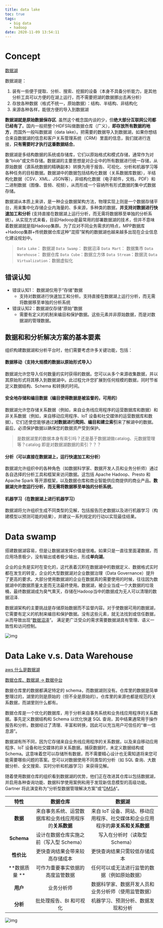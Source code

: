 ```yaml
---
title: data lake
toc: true
tags:
  - big data
  - hadoop
date: 2020-11-09 13:54:11
---
```



# Concept

[数据湖](https://zhuanlan.zhihu.com/p/91165577)

数据湖是：

1. 装有一些便于提取、分析、搜索、挖掘的设备（本身不具备分析能力，是其他分析工具可以方便的在湖上运行，而不需要把湖的数据挪出去再分析）
2. 存放各种数据（格式不统一，原始数据）：结构、半结构、非结构化
3. 来源各种各样，能很方便的导入到数据湖

**数据湖就是原始数据保存区**. 虽然这个概念国内谈的少，但**绝大部分互联网公司都已经有了**。国内一般把整个HDFS叫做数据仓库（广义），**即存放所有数据的地方**，而国外一般叫数据湖（data lake）。把需要的数据导入到数据湖，如果你想结合来自数据湖的信息和客户关系管理系统（CRM）里面的信息，我们就进行连接，**只有需要时才执行这番数据结合**。

数据湖是多结构数据的系统或存储库，它们以原始格式和模式存储，通常作为对象“blob”或文件存储。数据湖的主要思想是对企业中的所有数据进行统一存储，从原始数据（源系统数据的精确副本）转换为用于报告、可视化、分析和机器学习等各种任务的目标数据。数据湖中的数据包括结构化数据（关系数据库数据），半结构化数据（CSV、XML、JSON等），非结构化数据（电子邮件，文档，PDF）和二进制数据（图像、音频、视频），从而形成一个容纳所有形式数据的集中式数据存储。

数据湖从本质上来讲，是一种企业数据架构方法，物理实现上则是一个数据存储平台，用来集中化存储企业内海量的、多来源，多种类的数据，**并支持对数据进行快速加工和分析** (支持直接在数据湖上运行分析，而无需将数据移至单独的分析系统）。从实现方式来看，目前Hadoop是最常用的部署数据湖的技术，但并不意味着数据湖就是指Hadoop集群。为了应对不同业务需求的特点，MPP数据库+Hadoop集群+传统数据仓库这种“混搭”架构的数据湖也越来越多出现在企业信息化建设规划中。

>`Data Lake`： 数据湖
>`Data Swamp`： 数据沼泽
>`Data Mart`： 数据集市
>`Data Warehouse`： 数据仓库
>`Data Cube`：数据立方体
>`Data Stream`：数据流
>`Data Virtualization`：数据虚拟化

## 错误认知

* 错误认知1： 数据湖仅用于“存储”数据
  * 支持对数据进行快速加工和分析。支持直接在数据湖上运行分析，而无需将数据移至单独的分析系统
* 错误认知2：数据湖仅存储“原始”数据
  * 需要有定义的机制来编目和保护数据。这些元素并非原始数据，而是对数据湖的管理数据。

## 数据和和分析解决方案的基本要素

组织构建数据湖和分析平台时，他们需要考虑许多关键功能，包括：

#### 数据移动（支持大规模的数据以原始形式导入）

数据湖允许您导入任何数量的实时获得的数据。您可以从多个来源收集数据，并以其原始形式将其移入到数据湖中。此过程允许您扩展到任何规模的数据，同时节省定义数据结构、Schema 和转换的时间。

#### 安全地存储和编目数据（编目使得数据是被监督的，可用的）

数据湖允许您存储关系数据（例如，来自业务线应用程序的运营数据库和数据）和非关系数据（例如，来自移动应用程序、IoT 设备和社交媒体的运营数据库和数据）。它们还使您能够通过**对数据进行爬网、编目和建立索引**来了解湖中的数据。最后，必须保护数据以确保您的数据资产受到保护。

> 是数据湖里的数据本身有索引吗？还是基于数据湖做catalog、元数据管理等？catalog 即是对数据湖数据的索引？？？

#### 分析（可以直接在数据湖上，运行快速加工和分析）

数据湖允许组织中的各种角色（如数据科学家、数据开发人员和业务分析师）通过各自选择的分析工具和框架来访问数据。这包括 Apache Hadoop、Presto 和 Apache Spark 等开源框架，以及数据仓库和商业智能供应商提供的商业产品。**数据湖允许您运行分析，而无需将数据移至单独的分析系统**。

#### 机器学习（在数据湖上进行机器学习）

数据湖将允许组织生成不同类型的见解，包括报告历史数据以及进行机器学习（构建模型以预测可能的结果），并建议一系列规定的行动以实现最佳结果。

# Data swamp

搭建数据湖容易，但是让数据湖发挥价值是很难。如果只是一直往里面灌数据，而应用场景极少，没有输出或者极少输出，形成**单向湖**。

企业的业务是实时在变化的，这代表着沉积在数据湖中的数据定义、数据格式实时都在发生的转变，企业的大型数据湖对企业数据治理（Data Governance）提升了更高的要求。大部分使用数据湖的企业在数据真的需要使用的时候，往往因为数据湖中的数据质量太差而无法最终使用。数据湖，被企业当成一个大数据的垃圾桶，最终数据湖成为臭气熏天，存储在Hadoop当中的数据成为无人可以清理的数据沼泽.

数据湖架构的主要挑战是存储原始数据而不监督内容。对于使数据可用的数据湖，它需要有定义的机制来编目和保护数据。没有这些元素，就无法找到或信任数据，从而导致出现“[数据沼泽](https://www.gartner.com/newsroom/id/2809117)”。 满足更广泛受众的需求需要数据湖具有管理、语义一致性和访问控制。

![img](https://pic2.zhimg.com/80/v2-7f3ec7c14c46b4e7328f74e44529ad21_720w.jpg)

# Data Lake v.s. Data Warehouse

[aws 什么是数据湖](https://aws.amazon.com/cn/big-data/datalakes-and-analytics/what-is-a-data-lake/)

[数据仓库、数据湖 -> 数据中台](https://dbaplus.cn/news-141-2924-1.html)

数据仓库里的数据都满足特定的 schema，而数据湖则没有。仓库里的数据是简单整理过的，湖里的则是原始的（但不全是原始的）。仓库里的来源也都是规范的关系数据，而湖里则什么都有。

数据仓库是一个优化的数据库，用于分析来自事务系统和业务线应用程序的关系数据。事先定义数据结构和 Schema 以优化快速 SQL 查询，其中结果通常用于操作报告和分析。数据经过了清理、丰富和转换，因此可以充当用户可信任的“单一信息源”。

数据湖有所不同，因为它存储来自业务线应用程序的关系数据，以及来自移动应用程序、IoT 设备和社交媒体的非关系数据。捕获数据时，未定义数据结构或 Schema。这意味着您可以存储所有数据，而不需要精心设计也无需知道将来您可能需要哪些问题的答案。您可以对数据使用不同类型的分析（如 SQL 查询、大数据分析、全文搜索、实时分析和机器学习）来获得见解。

随着使用数据仓库的组织看到数据湖的优势，他们正在改进其仓库以包括数据湖，并启用各种查询功能、数据科学使用案例和用于发现新信息模型的高级功能。Gartner 将此演变称为“分析型数据管理解决方案”或“[DMSA](https://www.gartner.com/doc/3614317/magic-quadrant-data-management-solutions)”。

|     特性      |                        数据仓库                        |                            数据湖                            |
| :-----------: | :----------------------------------------------------: | :----------------------------------------------------------: |
|   **数据**    | 来自事务系统、运营数据库和业务线应用程序的**关系数据** | 来自 IoT 设备、网站、移动应用程序、社交媒体和企业应用程序的**非关系和关系数据** |
|  **Schema**   |        设计在数据仓库实施之前（写入型 Schema）         |                写入在分析时（读取型 Schema）                 |
|  **性价比**   |             更快查询结果会带来较高存储成本             |                 更快查询结果只需较低存储成本                 |
| **数据质量 ** |            可作为重要事实依据的高度监管数据            |         任何可以或无法进行监管的数据（例如原始数据）         |
|   **用户**    |                       业务分析师                       |     数据科学家、数据开发人员和业务分析师（使用监管数据）     |
|   **分析**    |                批处理报告、BI 和可视化                 |              机器学习、预测分析、数据发现和分析              |

![img](https://pic2.zhimg.com/80/v2-9eb32acb557b22322749f775c17b0079_720w.jpg)


